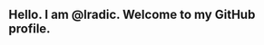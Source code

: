 ## Hello. I am @lradic. Welcome to my GitHub profile.

<!---
lradic/lradic is a ✨ special ✨ repository because its `README.md` (this file) appears on your GitHub profile.
You can click the Preview link to take a look at your changes.
--->
